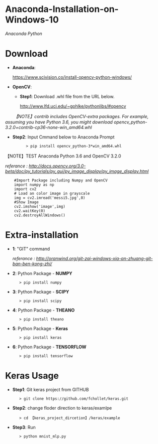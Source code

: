 # Anaconda-Installation-on-Windows-10
 *Anaconda Python*

# Download
- __Anaconda__:

    https://www.scivision.co/install-opencv-python-windows/
    
- __OpenCV__:

    - __Step1__: Download .whl file from the URL below.
    
         http://www.lfd.uci.edu/~gohlke/pythonlibs/#opencv

        *【NOTE】contrib includes OpenCV-extra packages.*
        *For example, assuming you have Python 3.6, you might download opencv_python-3.2.0+contrib-cp36-none-win_amd64.whl*
        
        
- __Step2__: Input Cmmand below to Anaconda Prompt
 
            > pip install opencv_python-3*win_amd64.whl

【NOTE】TEST Anaconda Python 3.6 and OpenCV 3.2.0

*referance : http://docs.opencv.org/3.0-beta/doc/py_tutorials/py_gui/py_image_display/py_image_display.html*

        #Import Package including Numpy and OpenCV
        import numpy as np
        import cv2
        # Load an color image in grayscale
        img = cv2.imread('messi5.jpg',0)
        #Show Image
        cv2.imshow('image',img)
        cv2.waitKey(0)
        cv2.destroyAllWindows()

# Extra-installation 

   - __1__: "GIT" command

        *referance : http://oranwind.org/git-zai-windows-xia-an-zhuang-git-ban-ben-kong-zhi/*

   - __2__: Python Package - __NUMPY__
   
            > pip install numpy
        
   - __3__: Python Package - __SCIPY__

            > pip install scipy
        
   - __4__: Python Package - __THEANO__

            > pip install theano
        
   - __5__: Python Package - __Keras__

            > pip install keras
        
   - __6__: Python Package - __TENSORFLOW__
    
            > pip install tensorflow

# Keras Usage

   - __Step1__: Git keras project from GITHUB
            
            > git clone https://github.com/fchollet/keras.git
            
   - __Step2__: change floder direction to keras/examlpe
            
            > cd 【keras_project_dircetion】/keras/example
            
   - __Step3__: Run 
            
            > python mnist_mlp.py
            
